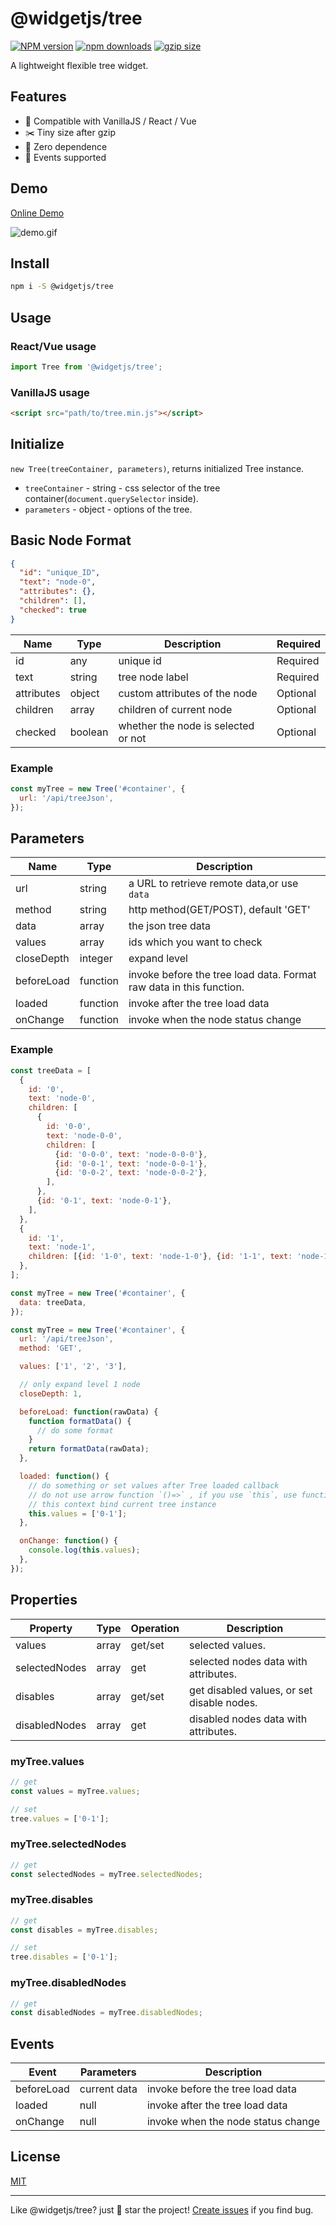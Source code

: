# @widgetjs/tree

[![NPM version](https://img.shields.io/npm/v/@widgetjs/tree.svg?style=flat-square)](https://npmjs.org/package/@widgetjs/tree)
[![npm downloads](https://img.shields.io/npm/dm/@widgetjs/tree.svg?style=flat-square)](https://www.npmjs.com/package/@widgetjs/tree)
[![gzip size](https://flat.badgen.net/bundlephobia/minzip/@widgetjs/tree)](https://bundlephobia.com/result?p=@widgetjs/tree)

A lightweight flexible tree widget.

## Features

* 🚀 Compatible with VanillaJS / React / Vue
* ✂️ Tiny size after gzip
* 🎊 Zero dependence
* 🎉 Events supported

## Demo

[Online Demo](https://daweilv.github.io/treejs/)

![demo.gif](https://daweilv.github.io/treejs/demo.gif)

## Install

```bash
npm i -S @widgetjs/tree
```

## Usage

### React/Vue usage

```js
import Tree from '@widgetjs/tree';
```

### VanillaJS usage

```html
<script src="path/to/tree.min.js"></script>
```

## Initialize

`new Tree(treeContainer, parameters)`, returns initialized Tree instance.

* `treeContainer` - string - css selector of the tree container(`document.querySelector` inside).
* `parameters` - object - options of the tree.

## Basic Node Format

```json
{
  "id": "unique_ID",
  "text": "node-0",
  "attributes": {},
  "children": [],
  "checked": true
}
```

| Name       | Type    | Description                         | Required |
| ---------- | ------- | ----------------------------------- | -------- |
| id         | any     | unique id                           | Required |
| text       | string  | tree node label                     | Required |
| attributes | object  | custom attributes of the node       | Optional |
| children   | array   | children of current node            | Optional |
| checked      | boolean | whether the node is selected or not | Optional |

### Example

```js
const myTree = new Tree('#container', {
  url: '/api/treeJson',
});
```

## Parameters

| Name       | Type     | Description                                                         |
| ---------- | -------- | ------------------------------------------------------------------- |
| url        | string   | a URL to retrieve remote data,or use `data`                         |
| method     | string   | http method(GET/POST), default 'GET'                                |
| data       | array    | the json tree data                                                  |
| values     | array    | ids which you want to check                                         |
| closeDepth | integer  | expand level                                                        |
| beforeLoad | function | invoke before the tree load data. Format raw data in this function. |
| loaded     | function | invoke after the tree load data                                     |
| onChange   | function | invoke when the node status change                                  |

### Example

```js
const treeData = [
  {
    id: '0',
    text: 'node-0',
    children: [
      {
        id: '0-0',
        text: 'node-0-0',
        children: [
          {id: '0-0-0', text: 'node-0-0-0'},
          {id: '0-0-1', text: 'node-0-0-1'},
          {id: '0-0-2', text: 'node-0-0-2'},
        ],
      },
      {id: '0-1', text: 'node-0-1'},
    ],
  },
  {
    id: '1',
    text: 'node-1',
    children: [{id: '1-0', text: 'node-1-0'}, {id: '1-1', text: 'node-1-1'}],
  },
];

const myTree = new Tree('#container', {
  data: treeData,
});
```

```js
const myTree = new Tree('#container', {
  url: '/api/treeJson',
  method: 'GET',

  values: ['1', '2', '3'],

  // only expand level 1 node
  closeDepth: 1,

  beforeLoad: function(rawData) {
    function formatData() {
      // do some format
    }
    return formatData(rawData);
  },

  loaded: function() {
    // do something or set values after Tree loaded callback
    // do not use arrow function `()=>` , if you use `this`, use function instead.
    // this context bind current tree instance
    this.values = ['0-1'];
  },

  onChange: function() {
    console.log(this.values);
  },
});
```

## Properties

| Property      | Type  | Operation | Description                                |
| ------------- | ----- | --------- | ------------------------------------------ |
| values        | array | get/set   | selected values.                           |
| selectedNodes | array | get       | selected nodes data with attributes.       |
| disables      | array | get/set   | get disabled values, or set disable nodes. |
| disabledNodes | array | get       | disabled nodes data with attributes.       |

### myTree.values

```js
// get
const values = myTree.values;

// set
tree.values = ['0-1'];
```

### myTree.selectedNodes

```js
// get
const selectedNodes = myTree.selectedNodes;
```

### myTree.disables

```js
// get
const disables = myTree.disables;

// set
tree.disables = ['0-1'];
```

### myTree.disabledNodes

```js
// get
const disabledNodes = myTree.disabledNodes;
```

## Events

| Event      | Parameters   | Description                        |
| ---------- | ------------ | ---------------------------------- |
| beforeLoad | current data | invoke before the tree load data   |
| loaded     | null         | invoke after the tree load data    |
| onChange   | null         | invoke when the node status change |

## License

[MIT](./LICENSE)

---

Like @widgetjs/tree? just 🌟 star the project!
[Create issues](https://github.com/daweilv/treejs/issues) if you find bug.
